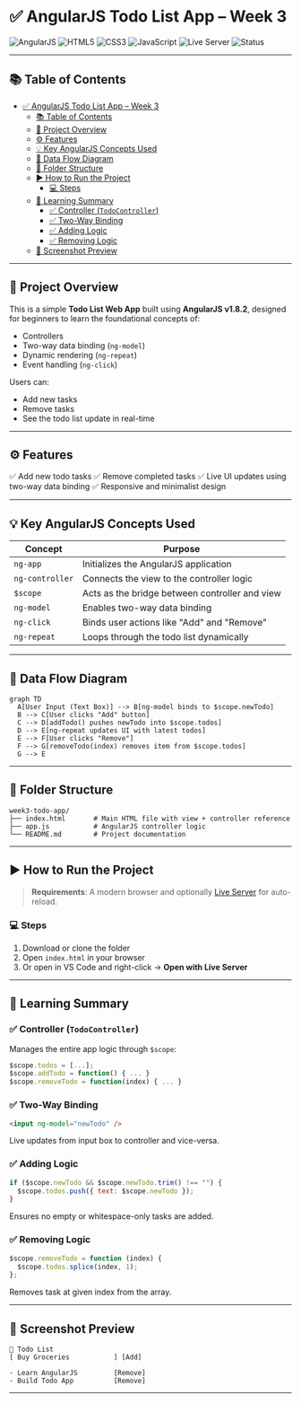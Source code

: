 # ✅ AngularJS Todo List App – Week 3

![AngularJS](https://img.shields.io/badge/AngularJS-1.8.2-red?logo=angularjs&style=for-the-badge) ![HTML5](https://img.shields.io/badge/HTML5-%23E34F26.svg?&style=for-the-badge&logo=html5&logoColor=white) ![CSS3](https://img.shields.io/badge/CSS3-%231572B6.svg?&style=for-the-badge&logo=css3&logoColor=white) ![JavaScript](https://img.shields.io/badge/JavaScript-ES5-yellow?style=for-the-badge&logo=javascript) ![Live Server](https://img.shields.io/badge/Live_Server-Enabled-brightgreen?style=for-the-badge) ![Status](https://img.shields.io/badge/Status-Complete-success?style=for-the-badge)

---

## 📚 Table of Contents

- [✅ AngularJS Todo List App – Week 3](#-angularjs-todo-list-app--week-3)
  - [📚 Table of Contents](#-table-of-contents)
  - [📖 Project Overview](#-project-overview)
  - [⚙️ Features](#️-features)
  - [💡 Key AngularJS Concepts Used](#-key-angularjs-concepts-used)
  - [🔄 Data Flow Diagram](#-data-flow-diagram)
  - [📁 Folder Structure](#-folder-structure)
  - [▶️ How to Run the Project](#️-how-to-run-the-project)
    - [💻 Steps](#-steps)
  - [🧠 Learning Summary](#-learning-summary)
    - [✅ Controller (`TodoController`)](#-controller-todocontroller)
    - [✅ Two-Way Binding](#-two-way-binding)
    - [✅ Adding Logic](#-adding-logic)
    - [✅ Removing Logic](#-removing-logic)
  - [📸 Screenshot Preview](#-screenshot-preview)

---

## 📖 Project Overview

This is a simple **Todo List Web App** built using **AngularJS v1.8.2**, designed for beginners to learn the foundational concepts of:

- Controllers
- Two-way data binding (`ng-model`)
- Dynamic rendering (`ng-repeat`)
- Event handling (`ng-click`)

Users can:

- Add new tasks
- Remove tasks
- See the todo list update in real-time

---

## ⚙️ Features

✅ Add new todo tasks
✅ Remove completed tasks
✅ Live UI updates using two-way data binding
✅ Responsive and minimalist design

---

## 💡 Key AngularJS Concepts Used

| Concept         | Purpose                                        |
| --------------- | ---------------------------------------------- |
| `ng-app`        | Initializes the AngularJS application          |
| `ng-controller` | Connects the view to the controller logic      |
| `$scope`        | Acts as the bridge between controller and view |
| `ng-model`      | Enables two-way data binding                   |
| `ng-click`      | Binds user actions like "Add" and "Remove"     |
| `ng-repeat`     | Loops through the todo list dynamically        |

---

## 🔄 Data Flow Diagram

```mermaid
graph TD
  A[User Input (Text Box)] --> B[ng-model binds to $scope.newTodo]
  B --> C[User clicks "Add" button]
  C --> D[addTodo() pushes newTodo into $scope.todos]
  D --> E[ng-repeat updates UI with latest todos]
  E --> F[User clicks "Remove"]
  F --> G[removeTodo(index) removes item from $scope.todos]
  G --> E
```

---

## 📁 Folder Structure

```plaintext
week3-todo-app/
├── index.html       # Main HTML file with view + controller reference
├── app.js           # AngularJS controller logic
└── README.md        # Project documentation
```

---

## ▶️ How to Run the Project

> **Requirements**: A modern browser and optionally [Live Server](https://marketplace.visualstudio.com/items?itemName=ritwickdey.LiveServer) for auto-reload.

### 💻 Steps

1. Download or clone the folder
2. Open `index.html` in your browser
3. Or open in VS Code and right-click → **Open with Live Server**

---

## 🧠 Learning Summary

### ✅ Controller (`TodoController`)

Manages the entire app logic through `$scope`:

```js
$scope.todos = [...];
$scope.addTodo = function() { ... }
$scope.removeTodo = function(index) { ... }
```

### ✅ Two-Way Binding

```html
<input ng-model="newTodo" />
```

Live updates from input box to controller and vice-versa.

### ✅ Adding Logic

```js
if ($scope.newTodo && $scope.newTodo.trim() !== "") {
  $scope.todos.push({ text: $scope.newTodo });
}
```

Ensures no empty or whitespace-only tasks are added.

### ✅ Removing Logic

```js
$scope.removeTodo = function (index) {
  $scope.todos.splice(index, 1);
};
```

Removes task at given index from the array.

---

## 📸 Screenshot Preview

```plaintext
📝 Todo List
[ Buy Groceries           ] [Add]

- Learn AngularJS         [Remove]
- Build Todo App          [Remove]
```

---
